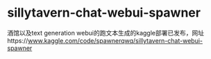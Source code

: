 # sillytavern-chat-webui-spawner
酒馆以及text generation webui的跑文本生成的kaggle部署已发布，网址https://www.kaggle.com/code/spawnerqwq/sillytavern-chat-webui-spawner
